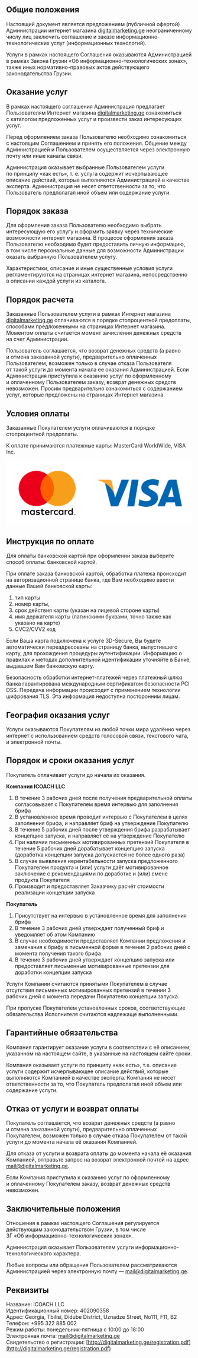 ## **Общие положения**

Настоящий документ является предложением (публичной офертой) Администрации интернет магазина [digitalmarketing.ge](http://digitalmarketing.ge) неограниченному числу лиц заключить соглашение и заказе информационно-технологических услуг (информационных технологий).

Услуги в рамках настоящего Соглашения оказываются Администрацией в рамках Закона Грузии «Об информационно-технологических зонах», также иных нормативно-правовых актов действующего законодательства Грузии.

## **Оказание услуг**

В рамках настоящего соглашения Администрация предлагает Пользователям Интернет магазина [digitalmarketing.ge](http://digitalmarketing.ge) ознакомиться с каталогом предложенных услуг и произвести заказ интересующих услуг.

Перед оформлением заказа Пользователю необходимо ознакомиться с настоящим Соглашением и принять его положения. Общение между Администрацией и Пользователем осуществляется через электронную почту или иные каналы связи.

Администрация оказывает выбранные Пользователем услуги по принципу «как есть», т. е. услуга содержит исчерпывающее описание действий, которые выполняются Администрацией в качестве эксперта. Администрация не несет ответственности за то, что Пользователь предполагал иной объем или содержание услуги.

## **Порядок заказа**

Для оформления заказа Пользователю необходимо выбрать интересующую его услугу и оформить заявку через технические возможности интернет магазина. В процессе оформления заказа Пользователю необходимо будет предоставить личную информацию, в том числе персональные данные для возможности Администрации оказать выбранную Пользователем услугу.

Характеристики, описание и иные существенные условия услуги регламентируются на страницах интернет магазина, непосредственно в описании каждой услуги из каталога.

## **Порядок расчета**

Заказанные Пользователем услуги в рамках Интернет магазина [digitalmarketing.ge](http://digitalmarketing.ge) оплачиваются в порядке стопроцентной предоплаты, способами предложенными на страницах Интернет магазина. Моментом оплаты считается момент зачисления денежных средств на счет Администрации.

Пользователь соглашается, что возврат денежных средств (а равно и отмена заказанной услуги), предварительно оплаченных Пользователем, возможен только в случае отказа Пользователя от такой услуги до момента начала ее оказания Администрацией. Если Администрация приступила к оказанию услуг по оформленному и оплаченному Пользователем заказу, возврат денежных средств невозможен. Просим предварительно ознакомиться с содержанием услуг, которые предложены на страницах Интернет магазина.

## Условия оплаты

Заказанные Покупателем услуги оплачиваются в порядке стопроцентной предоплаты.

К оплате принимаются платежные карты: MasterCard WorldWide, VISA Inc.

<img src="/images/visamastercard.png">

## Инструкция по оплате

Для оплаты банковской картой при оформлении заказа выберите способ оплаты: банковской картой.

При оплате заказа банковской картой, обработка платежа происходит на авторизационной странице банка, где Вам необходимо ввести данные Вашей банковской карты:

1. тип карты
2. номер карты,
3. срок действия карты (указан на лицевой стороне карты)
4. имя держателя карты (латинскими буквами, точно также как указано на карте)
5. CVC2/CVV2 код

Если Ваша карта подключена к услуге 3D-Secure, Вы будете автоматически переадресованы на страницу банка, выпустившего карту, для прохождения процедуры аутентификации. Информацию о правилах и методах дополнительной идентификации уточняйте в Банке, выдавшем Вам банковскую карту.

Безопасность обработки интернет-платежей через платежный шлюз банка гарантирована международным сертификатом безопасности PCI DSS. Передача информации происходит с применением технологии шифрования TLS. Эта информация недоступна посторонним лицам.

## География оказания услуг

Услуги оказываются Покупателям из любой точки мира удалённо через интернет с использованием средств голосовой связи, текстового чата, и электронной почты.

## Порядок и сроки оказания услуг

Покупатель оплачивает услуги до начала их оказания.

**Компания ICOACH LLC**

1. В течение 3 рабочих дней после получения предварительной оплаты согласовывает с Покупателем время интервью для заполнения брифа
2. В установленное время проводит интервью с Покупателем в целях заполнения брифа, и направляет бриф на утверждение Покупателю
3. В течение 5 рабочих дней после утверждения брифа разрабатывает концепцию запуска, и направляет её на утверждение Покупателю
4. При наличии письменных мотивированных претензий Покупателя в течение 5 рабочих дней дорабатывает концепцию запуска (доработка концепции запуска допускается не более одного раза)
5. В случае выявления нерентабельности запуска предложенного Покупателем продукта и (или) услуги даёт мотивированное заключение с рекомендациями по доработке и (или) смене продукта Покупателя
6. Производит и предоставляет Заказчику расчёт стоимости реализации концепции запуска

**Покупатель**

1. Присутствует на интервью в установленное время для заполнения брифа
2. В течение 3 рабочих дней утверждает полученный бриф и уведомляет об этом Компанию
3. В случае необходимости предоставляет Компании предложения и замечания к брифу в
письменной форме в течение 2 рабочих дней с момента получения такого брифа
4. В течение 3 рабочих дней утверждает концепцию запуска или предоставляет письменные мотивированные претензии для доработки концепции запуска

Услуги Компании считаются принятыми Покупателем в случае отсутствия письменных
мотивированных претензий в течении 3 рабочих дней с момента передачи Покупателю концепции запуска.

При пропуске Покупателем установленных сроков, соответствующие обязательства Исполнителя считаются надлежаще выполненными.

## Гарантийные обязательства

Компания гарантирует оказание услуги в соответствии с её описанием, указанном на настоящем сайте, в указанные на настоящем сайте сроки.

Компания оказывает услуги по принципу «как есть», т.е. описание услуги содержит исчерпывающее описание действий, которые выполняются Компанией в качестве эксперта. Компания не несет ответственности за то, что Покупатель предполагал иной объем или содержание услуги.

## Отказ от услуги и возврат оплаты

Покупатель соглашается, что возврат денежных средств (а равно и отмена заказанной услуги), предварительно оплаченных Покупателем, возможен только в случае отказа Покупателем от такой услуги до момента начала её оказания Компанией.

Для отказа от услуги и возврата оплаты до момента начала её оказания Компанией, отправьте запрос на возврат электронной почтой на адрес mail@digitalmarketing.ge.

Если Компания приступила к оказанию услуг по оформленному и оплаченному Покупателем заказу, возврат денежных средств невозможен.

## **Заключительные положения**

Отношения в рамках настоящего Соглашения регулируется действующим законодательством Грузии, в том числе ЗГ «Об информационно-технологических зонах».

Администрация оказывает Пользователям услуги информационно-технологического характера.

Любые вопросы или обращения Пользователем рассматриваются Администрацией через электронную почту — mail@digitalmarketing.ge.

## Реквизиты

Название: ICOACH LLC  
Идентификационный номер: 402090358  
Адрес: Georgia, Tbilisi, Didube District, Uznadze Street, No111, F11, B2  
Телефон: +995 322 885 002  
Режим работы: понедельник-пятница с 10:00 до 18:00  
Электронная почта: [mail@digitalmarketing.ge](mailto:mail@digitalmarketing.ge)  
Свидетельство о регистрации: [http://digitalmarketing.ge/registration.pdf](http://digitalmarketing.ge/registration.pdf)